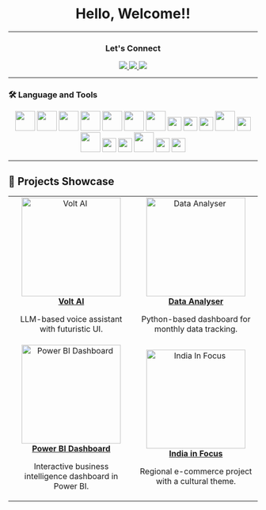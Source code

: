 <h1 align="center">Hello, Welcome!! </h1>

--- 

<h3 align="center">Let's Connect</h3>
<p align="center">
  <a href="https://www.linkedin.com/in/kushwahasneha">
    <img src="https://img.shields.io/badge/LinkedIn-blue?style=for-the-badge&logo=linkedin&logoColor=white" />
  </a>
  <a href="https://www.snapchat.com/add/cutie.patuti">
    <img src="https://img.shields.io/badge/Snapchat-FFFC00?style=for-the-badge&logo=snapchat&logoColor=white" />
  </a>
  <a href="kushwahasneha@gmail.com">
  <img src="https://img.shields.io/badge/Email-D14836?style=for-the-badge&logo=gmail&logoColor=white" />
</a>
</p>

---

### 🛠️ Language and Tools

<p align="center">
  <!-- Programming -->
  <img src="https://cdn.jsdelivr.net/gh/devicons/devicon/icons/python/python-original.svg" width="40" />
  <img src="https://cdn.jsdelivr.net/gh/devicons/devicon/icons/c/c-original.svg" width="40" />
  <img src="https://cdn.jsdelivr.net/gh/devicons/devicon/icons/cplusplus/cplusplus-original.svg" width="40" />
  <img src="https://cdn.jsdelivr.net/gh/devicons/devicon/icons/html5/html5-original.svg" width="40" />
  <img src="https://cdn.jsdelivr.net/gh/devicons/devicon/icons/css3/css3-original.svg" width="40" />

  <!-- Libraries -->
  <img src="https://cdn.jsdelivr.net/gh/devicons/devicon/icons/numpy/numpy-original.svg" width="40" />
  <img src="https://cdn.jsdelivr.net/gh/devicons/devicon/icons/pandas/pandas-original.svg" width="40" />
  <!-- BeautifulSoup has no icon -->

  <!-- Data Analysis -->
  <img src="https://img.shields.io/badge/PowerBI-F2C811?style=for-the-badge&logo=powerbi&logoColor=black" height="28" />
  <img src="https://img.shields.io/badge/Excel+AI-217346?style=for-the-badge&logo=microsoft-excel&logoColor=white" height="28" />
  <img src="https://img.shields.io/badge/Statistics-4B0082?style=for-the-badge" height="28" />

  <!-- Databases -->
  <img src="https://cdn.jsdelivr.net/gh/devicons/devicon/icons/mysql/mysql-original.svg" width="40" />
  <img src="https://img.shields.io/badge/SQL-3776AB?style=for-the-badge&logo=sqlite&logoColor=white" height="28" />
  <img src="https://cdn.jsdelivr.net/gh/devicons/devicon/icons/mongodb/mongodb-original.svg" width="40" />

  <!-- Others -->
  <img src="https://img.shields.io/badge/OOPM-00599C?style=for-the-badge" height="28" />
  <img src="https://img.shields.io/badge/REST%20API-FF6F00?style=for-the-badge" height="28" />
  <img src="https://cdn.jsdelivr.net/gh/devicons/devicon/icons/vscode/vscode-original.svg" width="40" />
  <img src="https://img.shields.io/badge/SDLC-0078D7?style=for-the-badge" height="28" />
  <img src="https://img.shields.io/badge/MS%20Office-D83B01?style=for-the-badge&logo=microsoft-office&logoColor=white" height="28" />
</p>


---

## 🚀 Projects Showcase

<table>
  <tr>
    <td align="center">
      <a href="YOUR_PROJECT_LINK_1">
        <img src="C:\Users\sneha\Downloads\India in focus.jpg"" alt="Volt AI" width="200"/><br/>
        <b>Volt AI</b>
      </a>
      <p>LLM-based voice assistant with futuristic UI.</p>
    </td>
    <td align="center">
      <a href="YOUR_PROJECT_LINK_2">
        <img src="YOUR_IMAGE_LINK_2" alt="Data Analyser" width="200"/><br/>
        <b>Data Analyser</b>
      </a>
      <p>Python-based dashboard for monthly data tracking.</p>
    </td>
  </tr>
  <tr>
    <td align="center">
      <a href="YOUR_PROJECT_LINK_3">
        <img src="YOUR_IMAGE_LINK_3" alt="Power BI Dashboard" width="200"/><br/>
        <b>Power BI Dashboard</b>
      </a>
      <p>Interactive business intelligence dashboard in Power BI.</p>
    </td>
    <td align="center">
      <a href="YOUR_PROJECT_LINK_4">
        <img src="YOUR_IMAGE_LINK_4" alt="India In Focus" width="200"/><br/>
        <b>India in Focus</b>
      </a>
      <p>Regional e-commerce project with a cultural theme.</p>
    </td>
  </tr>
</table>


<!--
**snehakushwaha874/snehakushwaha874** is a ✨ _special_ ✨ repository because its `README.md` (this file) appears on your GitHub profile.

Here are some ideas to get you started:

- 🔭 I’m currently working on ...
- 🌱 I’m currently learning ...
- 👯 I’m looking to collaborate on ...
- 🤔 I’m looking for help with ...
- 💬 Ask me about ...
- 📫 How to reach me: ...
- 😄 Pronouns: ...
- ⚡ Fun fact: ...
-->
